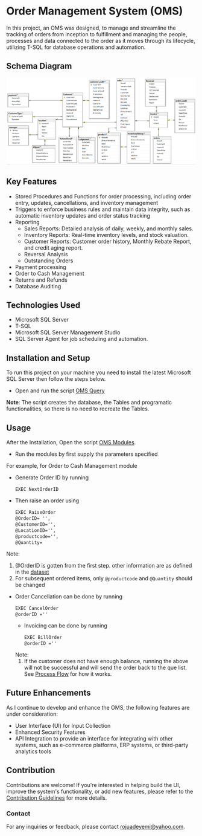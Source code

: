 # Order Management System (OMS)

In this project, an OMS was designed, to manage and streamline the tracking of orders from inception to fulfillment and managing the people, processes and data connected to the order as it moves through its lifecycle, utilizing T-SQL for database operations and automation.

## Schema Diagram 
![schema](images/OMS_Diagram.png)

## Key Features 
* Stored Procedures and Functions for order processing, including order entry, updates, cancellations, and inventory management
* Triggers to enforce business rules and maintain data integrity, such as automatic inventory updates and order status tracking
* Reporting
  * Sales Reports: Detailed analysis of daily, weekly, and monthly sales.
  * Inventory Reports: Real-time inventory levels, and stock valuation.
  * Customer Reports: Customer order history, Monthly Rebate Report, and credit aging report.
  * Reversal Analysis
  * Outstanding Orders
* Payment processing
* Order to Cash Management
* Returns and Refunds
* Database Auditing


## Technologies Used
* Microsoft SQL Server
* T-SQL
* Microsoft SQL Server Management Studio
* SQL Server Agent for job scheduling and automation.

## Installation and Setup
 To run this project on your machine you need to install the latest Microsoft SQL Server then follow the steps below.
 * Open and run the script [OMS Query](scripts/OMS%20Query.sql)

**Note**: The script creates the database, the Tables and programatic functionalities, so there is no need to recreate the Tables.


## Usage
After the Installation, Open the script [OMS Modules](scripts/OMS%20Modules.sql).
* Run the modules by first supply the parameters specified

For example, for Order to Cash Management module
* Generate Order ID by running
  ```
  EXEC NextOrderID
  ```
* Then raise an order using
  ```
  EXEC RaiseOrder
  @OrderID= '',
  @CustomerID='',
  @LocationID='',
  @productcode='',                
  @Quantity=
  ```

Note:
 1. @OrderID is gotten from the first step. other information are as defined in the [dataset](/datasets)
 2. For subsequent ordered items, only `@productcode` and `@Quantity` should be changed

* Order Cancellation can be done by running
  ```
  EXEC CancelOrder
  @orderID =''
  ```
  * Invoicing can be done by running
    ```
    EXEC BillOrder 
    @orderID =''
    ```
  Note:
   1. If the customer does not have enough balance, running the above will not be successful and will send the order back to the que list. See [Process Flow](Process%20Flow.xlsx) for how it works.


## Future Enhancements
As I continue to develop and enhance the OMS, the following features are under consideration:
* User Interface (UI) for Input Collection
* Enhanced Security Features
* API Integration to provide an interface for integrating with other systems, such as e-commerce platforms, ERP systems, or third-party analytics tools

## Contribution
Contributions are welcome! If you're interested in helping build the UI, improve the system's functionality, or add new features, please refer to the [Contribution Guidelines](CONTRIBUTING.md) for more details.

### Contact
For any inquiries or feedback, please contact rojuadeyemi@yahoo.com.
